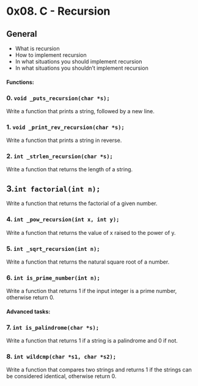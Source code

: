 # 0x08. C - Recursion

## General
- What is recursion
- How to implement recursion
- In what situations you should implement recursion
- In what situations you shouldn’t implement recursion

#### Functions:

### 0. `void _puts_recursion(char *s);`
Write a function that prints a string, followed by a new line.

### 1. `void _print_rev_recursion(char *s);`
Write a function that prints a string in reverse.

### 2. `int _strlen_recursion(char *s);`
Write a function that returns the length of a string.

## 3.`int factorial(int n);`
Write a function that returns the factorial of a given number.

### 4. `int _pow_recursion(int x, int y);`
Write a function that returns the value of x raised to the power of y.

### 5. `int _sqrt_recursion(int n);`
Write a function that returns the natural square root of a number.

### 6. `int is_prime_number(int n);`
Write a function that returns 1 if the input integer is a prime number, otherwise return 0.

####
  
#### Advanced tasks:

### 7. `int is_palindrome(char *s);`
Write a function that returns 1 if a string is a palindrome and 0 if not.

### 8. `int wildcmp(char *s1, char *s2);`
Write a function that compares two strings and returns 1 if the strings can be considered identical, otherwise return 0.
